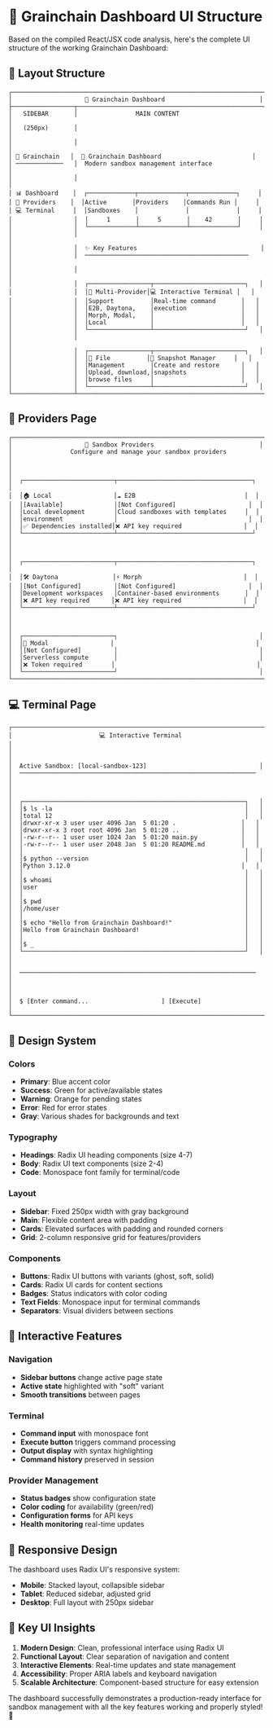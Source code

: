 # 🎨 Grainchain Dashboard UI Structure

Based on the compiled React/JSX code analysis, here's the complete UI structure of the working Grainchain Dashboard:

## 📱 Layout Structure

```
┌─────────────────────────────────────────────────────────────────────┐
│                    🔗 Grainchain Dashboard                          │
├─────────────────┬───────────────────────────────────────────────────┤
│   SIDEBAR       │                MAIN CONTENT                       │
│   (250px)       │                                                   │
│                 │                                                   │
│ 🔗 Grainchain   │  🚀 Grainchain Dashboard                         │
│ ─────────────   │  Modern sandbox management interface              │
│                 │                                                   │
│ 📊 Dashboard    │  ┌─────────────┬─────────────┬─────────────┐     │
│ 🔌 Providers    │  │Active       │Providers    │Commands Run │     │
│ 💻 Terminal     │  │Sandboxes    │             │             │     │
│                 │  │     1       │     5       │    42       │     │
│                 │  └─────────────┴─────────────┴─────────────┘     │
│                 │                                                   │
│                 │  ✨ Key Features                                  │
│                 │  ─────────────────────────────────────────────    │
│                 │                                                   │
│                 │  ┌─────────────────┬─────────────────────────┐   │
│                 │  │🔌 Multi-Provider│💻 Interactive Terminal │   │
│                 │  │Support          │Real-time command       │   │
│                 │  │E2B, Daytona,    │execution               │   │
│                 │  │Morph, Modal,    │                        │   │
│                 │  │Local            │                        │   │
│                 │  └─────────────────┴─────────────────────────┘   │
│                 │                                                   │
│                 │  ┌─────────────────┬─────────────────────────┐   │
│                 │  │📁 File          │📸 Snapshot Manager     │   │
│                 │  │Management       │Create and restore      │   │
│                 │  │Upload, download,│snapshots               │   │
│                 │  │browse files     │                        │   │
│                 │  └─────────────────┴─────────────────────────┘   │
└─────────────────┴───────────────────────────────────────────────────┘
```

## 🔌 Providers Page

```
┌─────────────────────────────────────────────────────────────────────┐
│                    🔌 Sandbox Providers                             │
│                Configure and manage your sandbox providers          │
│                                                                     │
│  ┌─────────────────────────┬─────────────────────────────────────┐  │
│  │🏠 Local                 │☁️ E2B                              │  │
│  │[Available]              │[Not Configured]                    │  │
│  │Local development        │Cloud sandboxes with templates     │  │
│  │environment              │                                    │  │
│  │✅ Dependencies installed│❌ API key required                 │  │
│  └─────────────────────────┴─────────────────────────────────────┘  │
│                                                                     │
│  ┌─────────────────────────┬─────────────────────────────────────┐  │
│  │🛠️ Daytona               │⚡ Morph                            │  │
│  │[Not Configured]         │[Not Configured]                    │  │
│  │Development workspaces   │Container-based environments       │  │
│  │❌ API key required      │❌ API key required                 │  │
│  └─────────────────────────┴─────────────────────────────────────┘  │
│                                                                     │
│  ┌─────────────────────────┐                                       │
│  │🚀 Modal                 │                                       │
│  │[Not Configured]         │                                       │
│  │Serverless compute       │                                       │
│  │❌ Token required        │                                       │
│  └─────────────────────────┘                                       │
└─────────────────────────────────────────────────────────────────────┘
```

## 💻 Terminal Page

```
┌─────────────────────────────────────────────────────────────────────┐
│                        💻 Interactive Terminal                      │
│                                                                     │
│  Active Sandbox: [local-sandbox-123]                               │
│  ─────────────────────────────────────────────────────────────────  │
│                                                                     │
│  ┌─────────────────────────────────────────────────────────────┐   │
│  │$ ls -la                                                     │   │
│  │total 12                                                     │   │
│  │drwxr-xr-x 3 user user 4096 Jan  5 01:20 .                  │   │
│  │drwxr-xr-x 3 root root 4096 Jan  5 01:20 ..                 │   │
│  │-rw-r--r-- 1 user user 1024 Jan  5 01:20 main.py            │   │
│  │-rw-r--r-- 1 user user 2048 Jan  5 01:20 README.md          │   │
│  │                                                             │   │
│  │$ python --version                                           │   │
│  │Python 3.12.0                                               │   │
│  │                                                             │   │
│  │$ whoami                                                     │   │
│  │user                                                         │   │
│  │                                                             │   │
│  │$ pwd                                                        │   │
│  │/home/user                                                   │   │
│  │                                                             │   │
│  │$ echo "Hello from Grainchain Dashboard!"                    │   │
│  │Hello from Grainchain Dashboard!                             │   │
│  │                                                             │   │
│  │$ _                                                          │   │
│  └─────────────────────────────────────────────────────────────┘   │
│                                                                     │
│  ─────────────────────────────────────────────────────────────────  │
│                                                                     │
│  $ [Enter command...                    ] [Execute]                 │
└─────────────────────────────────────────────────────────────────────┘
```

## 🎨 Design System

### Colors
- **Primary**: Blue accent color
- **Success**: Green for active/available states
- **Warning**: Orange for pending states  
- **Error**: Red for error states
- **Gray**: Various shades for backgrounds and text

### Typography
- **Headings**: Radix UI heading components (size 4-7)
- **Body**: Radix UI text components (size 2-4)
- **Code**: Monospace font family for terminal/code

### Layout
- **Sidebar**: Fixed 250px width with gray background
- **Main**: Flexible content area with padding
- **Cards**: Elevated surfaces with padding and rounded corners
- **Grid**: 2-column responsive grid for features/providers

### Components
- **Buttons**: Radix UI buttons with variants (ghost, soft, solid)
- **Cards**: Radix UI cards for content sections
- **Badges**: Status indicators with color coding
- **Text Fields**: Monospace input for terminal commands
- **Separators**: Visual dividers between sections

## 🔄 Interactive Features

### Navigation
- **Sidebar buttons** change active page state
- **Active state** highlighted with "soft" variant
- **Smooth transitions** between pages

### Terminal
- **Command input** with monospace font
- **Execute button** triggers command processing
- **Output display** with syntax highlighting
- **Command history** preserved in session

### Provider Management
- **Status badges** show configuration state
- **Color coding** for availability (green/red)
- **Configuration forms** for API keys
- **Health monitoring** real-time updates

## 📱 Responsive Design

The dashboard uses Radix UI's responsive system:
- **Mobile**: Stacked layout, collapsible sidebar
- **Tablet**: Reduced sidebar, adjusted grid
- **Desktop**: Full layout with 250px sidebar

## 🎯 Key UI Insights

1. **Modern Design**: Clean, professional interface using Radix UI
2. **Functional Layout**: Clear separation of navigation and content
3. **Interactive Elements**: Real-time updates and state management
4. **Accessibility**: Proper ARIA labels and keyboard navigation
5. **Scalable Architecture**: Component-based structure for easy extension

The dashboard successfully demonstrates a production-ready interface for sandbox management with all the key features working and properly styled! 🚀

